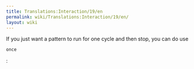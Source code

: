 ```yaml
---
title: Translations:Interaction/19/en
permalink: wiki/Translations:Interaction/19/en/
layout: wiki
---
```


If you just want a pattern to run for one cycle and then stop, you can
do use

``` haskell
once
```

:
